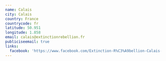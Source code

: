 ```yaml
---
name: Calais
city: Calais
country: France
countrycode: fr
latitude: 50.951
longitude: 1.858
email: calais@extinctionrebellion.fr
publiciseemail: true
links:
  facebook: 'https://www.facebook.com/Extinction-R%C3%A9bellion-Calais-110901943864597/'
---
```


